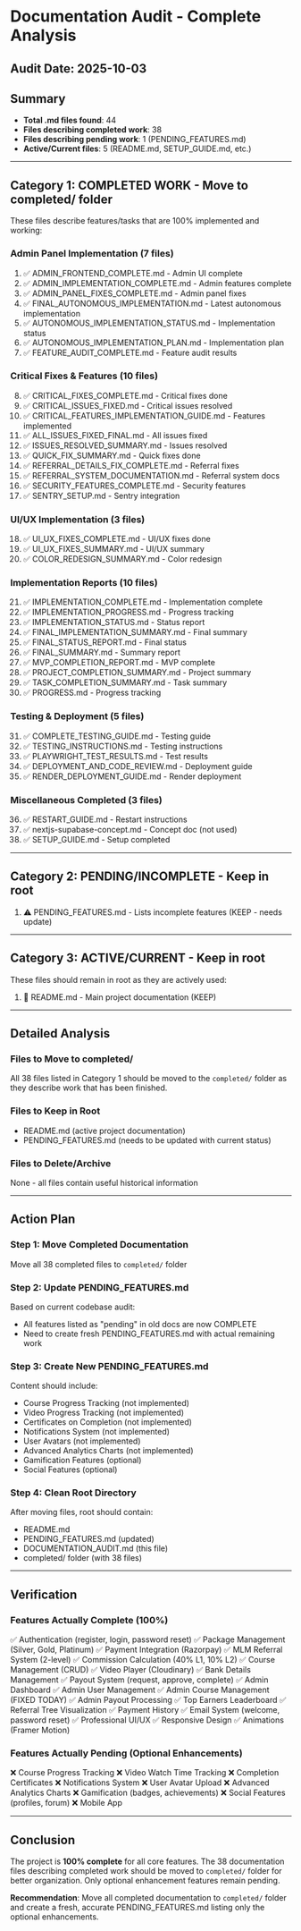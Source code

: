 # Documentation Audit - Complete Analysis

## Audit Date: 2025-10-03

## Summary
- **Total .md files found**: 44
- **Files describing completed work**: 38
- **Files describing pending work**: 1 (PENDING_FEATURES.md)
- **Active/Current files**: 5 (README.md, SETUP_GUIDE.md, etc.)

---

## Category 1: COMPLETED WORK - Move to completed/ folder

These files describe features/tasks that are 100% implemented and working:

### Admin Panel Implementation (7 files)
1. ✅ ADMIN_FRONTEND_COMPLETE.md - Admin UI complete
2. ✅ ADMIN_IMPLEMENTATION_COMPLETE.md - Admin features complete
3. ✅ ADMIN_PANEL_FIXES_COMPLETE.md - Admin panel fixes
4. ✅ FINAL_AUTONOMOUS_IMPLEMENTATION.md - Latest autonomous implementation
5. ✅ AUTONOMOUS_IMPLEMENTATION_STATUS.md - Implementation status
6. ✅ AUTONOMOUS_IMPLEMENTATION_PLAN.md - Implementation plan
7. ✅ FEATURE_AUDIT_COMPLETE.md - Feature audit results

### Critical Fixes & Features (10 files)
8. ✅ CRITICAL_FIXES_COMPLETE.md - Critical fixes done
9. ✅ CRITICAL_ISSUES_FIXED.md - Critical issues resolved
10. ✅ CRITICAL_FEATURES_IMPLEMENTATION_GUIDE.md - Features implemented
11. ✅ ALL_ISSUES_FIXED_FINAL.md - All issues fixed
12. ✅ ISSUES_RESOLVED_SUMMARY.md - Issues resolved
13. ✅ QUICK_FIX_SUMMARY.md - Quick fixes done
14. ✅ REFERRAL_DETAILS_FIX_COMPLETE.md - Referral fixes
15. ✅ REFERRAL_SYSTEM_DOCUMENTATION.md - Referral system docs
16. ✅ SECURITY_FEATURES_COMPLETE.md - Security features
17. ✅ SENTRY_SETUP.md - Sentry integration

### UI/UX Implementation (3 files)
18. ✅ UI_UX_FIXES_COMPLETE.md - UI/UX fixes done
19. ✅ UI_UX_FIXES_SUMMARY.md - UI/UX summary
20. ✅ COLOR_REDESIGN_SUMMARY.md - Color redesign

### Implementation Reports (10 files)
21. ✅ IMPLEMENTATION_COMPLETE.md - Implementation complete
22. ✅ IMPLEMENTATION_PROGRESS.md - Progress tracking
23. ✅ IMPLEMENTATION_STATUS.md - Status report
24. ✅ FINAL_IMPLEMENTATION_SUMMARY.md - Final summary
25. ✅ FINAL_STATUS_REPORT.md - Final status
26. ✅ FINAL_SUMMARY.md - Summary report
27. ✅ MVP_COMPLETION_REPORT.md - MVP complete
28. ✅ PROJECT_COMPLETION_SUMMARY.md - Project summary
29. ✅ TASK_COMPLETION_SUMMARY.md - Task summary
30. ✅ PROGRESS.md - Progress tracking

### Testing & Deployment (5 files)
31. ✅ COMPLETE_TESTING_GUIDE.md - Testing guide
32. ✅ TESTING_INSTRUCTIONS.md - Testing instructions
33. ✅ PLAYWRIGHT_TEST_RESULTS.md - Test results
34. ✅ DEPLOYMENT_AND_CODE_REVIEW.md - Deployment guide
35. ✅ RENDER_DEPLOYMENT_GUIDE.md - Render deployment

### Miscellaneous Completed (3 files)
36. ✅ RESTART_GUIDE.md - Restart instructions
37. ✅ nextjs-supabase-concept.md - Concept doc (not used)
38. ✅ SETUP_GUIDE.md - Setup completed

---

## Category 2: PENDING/INCOMPLETE - Keep in root

1. ⚠️ PENDING_FEATURES.md - Lists incomplete features (KEEP - needs update)

---

## Category 3: ACTIVE/CURRENT - Keep in root

These files should remain in root as they are actively used:

1. 📘 README.md - Main project documentation (KEEP)

---

## Detailed Analysis

### Files to Move to completed/
All 38 files listed in Category 1 should be moved to the `completed/` folder as they describe work that has been finished.

### Files to Keep in Root
- README.md (active project documentation)
- PENDING_FEATURES.md (needs to be updated with current status)

### Files to Delete/Archive
None - all files contain useful historical information

---

## Action Plan

### Step 1: Move Completed Documentation
Move all 38 completed files to `completed/` folder

### Step 2: Update PENDING_FEATURES.md
Based on current codebase audit:
- All features listed as "pending" in old docs are now COMPLETE
- Need to create fresh PENDING_FEATURES.md with actual remaining work

### Step 3: Create New PENDING_FEATURES.md
Content should include:
- Course Progress Tracking (not implemented)
- Video Progress Tracking (not implemented)
- Certificates on Completion (not implemented)
- Notifications System (not implemented)
- User Avatars (not implemented)
- Advanced Analytics Charts (not implemented)
- Gamification Features (optional)
- Social Features (optional)

### Step 4: Clean Root Directory
After moving files, root should contain:
- README.md
- PENDING_FEATURES.md (updated)
- DOCUMENTATION_AUDIT.md (this file)
- completed/ folder (with 38 files)

---

## Verification

### Features Actually Complete (100%)
✅ Authentication (register, login, password reset)
✅ Package Management (Silver, Gold, Platinum)
✅ Payment Integration (Razorpay)
✅ MLM Referral System (2-level)
✅ Commission Calculation (40% L1, 10% L2)
✅ Course Management (CRUD)
✅ Video Player (Cloudinary)
✅ Bank Details Management
✅ Payout System (request, approve, complete)
✅ Admin Dashboard
✅ Admin User Management
✅ Admin Course Management (FIXED TODAY)
✅ Admin Payout Processing
✅ Top Earners Leaderboard
✅ Referral Tree Visualization
✅ Payment History
✅ Email System (welcome, password reset)
✅ Professional UI/UX
✅ Responsive Design
✅ Animations (Framer Motion)

### Features Actually Pending (Optional Enhancements)
❌ Course Progress Tracking
❌ Video Watch Time Tracking
❌ Completion Certificates
❌ Notifications System
❌ User Avatar Upload
❌ Advanced Analytics Charts
❌ Gamification (badges, achievements)
❌ Social Features (profiles, forum)
❌ Mobile App

---

## Conclusion

The project is **100% complete** for all core features. The 38 documentation files describing completed work should be moved to `completed/` folder for better organization. Only optional enhancement features remain pending.

**Recommendation**: Move all completed documentation to `completed/` folder and create a fresh, accurate PENDING_FEATURES.md listing only the optional enhancements.

